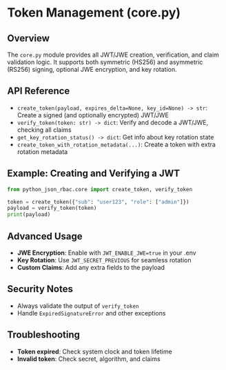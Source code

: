 # Token Management (core.py)

## Overview

The `core.py` module provides all JWT/JWE creation, verification, and claim validation logic. It supports both symmetric (HS256) and asymmetric (RS256) signing, optional JWE encryption, and key rotation.

## API Reference

- `create_token(payload, expires_delta=None, key_id=None) -> str`: Create a signed (and optionally encrypted) JWT/JWE
- `verify_token(token: str) -> dict`: Verify and decode a JWT/JWE, checking all claims
- `get_key_rotation_status() -> dict`: Get info about key rotation state
- `create_token_with_rotation_metadata(...)`: Create a token with extra rotation metadata

## Example: Creating and Verifying a JWT

```python
from python_json_rbac.core import create_token, verify_token

token = create_token({"sub": "user123", "role": ["admin"]})
payload = verify_token(token)
print(payload)
```

## Advanced Usage

- **JWE Encryption**: Enable with `JWT_ENABLE_JWE=true` in your .env
- **Key Rotation**: Use `JWT_SECRET_PREVIOUS` for seamless rotation
- **Custom Claims**: Add any extra fields to the payload

## Security Notes

- Always validate the output of `verify_token`
- Handle `ExpiredSignatureError` and other exceptions

## Troubleshooting

- **Token expired**: Check system clock and token lifetime
- **Invalid token**: Check secret, algorithm, and claims
